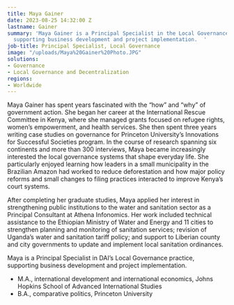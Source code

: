 ```yaml
---
title: Maya Gainer
date: 2023-08-25 14:32:00 Z
lastname: Gainer
summary: 'Maya Gainer is a Principal Specialist in the Local Governance practice,
  supporting business development and project implementation.  '
job-title: Principal Specialist, Local Governance
image: "/uploads/Maya%20Gainer%20Photo.JPG"
solutions:
- Governance
- Local Governance and Decentralization
regions:
- Worldwide
---
```


Maya Gainer has spent years fascinated with the “how” and “why” of government action. She began her career at the International Rescue Committee in Kenya, where she managed grants focused on refugee rights, women’s empowerment, and health services. She then spent three years writing case studies on governance for Princeton University’s Innovations for Successful Societies program. In the course of research spanning six continents and more than 300 interviews, Maya became increasingly interested the local governance systems that shape everyday life. She particularly enjoyed learning how leaders in a small municipality in the Brazilian Amazon had worked to reduce deforestation and how major policy reforms and small changes to filing practices interacted to improve Kenya’s court systems. 

After completing her graduate studies, Maya applied her interest in strengthening public institutions to the water and sanitation sector as a Principal Consultant at Athena Infonomics. Her work included technical assistance to the Ethiopian Ministry of Water and Energy and 11 cities to strengthen planning and monitoring of sanitation services; revision of Uganda’s water and sanitation tariff policy; and support to Liberian county and city governments to update and implement local sanitation ordinances.  

Maya is a Principal Specialist in DAI’s Local Governance practice, supporting business development and project implementation.  
 
* M.A., international development and international economics, Johns Hopkins School of Advanced International Studies
* B.A., comparative politics, Princeton University